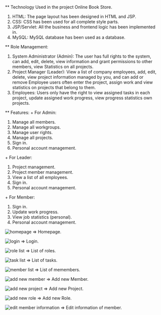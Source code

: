 ** Technology Used in the project Online Book Store.
1. HTML: The page layout has been designed in HTML and JSP.
2. CSS: CSS has been used for all complete style parts.
3. JSP/Servlet: All the business and frontend logic has been implemented in.
4. MySQL: MySQL database has been used as a database.

<space>** Role Management:</space>
1. System Administrator (Admin): The user has full rights to the system, can add, edit, delete, view information and grant permissions to other members, view 
Statistics on all projects.
2. Project Manager (Leader): View a list of company employees, add, edit, delete, view project information managed by you, and can add or remove 
Employee users often enter the project, assign work and view statistics on projects that belong to them.
3. Employees: Users only have the right to view assigned tasks in each project, update assigned work progress, view progress statistics own projects.

<space>** Features:</space>
<space>+ For Admin:</space>
1. Manage all members.
2. Manage all workgroups.
3. Manage user rights.
4. Manage all projects.
5. Sign in.
6. Personal account management.

<space>+ For Leader:</space>
1. Project management.
2. Project member management.
3. View a list of all employees.
4. Sign in.
5. Personal account management.

<space>+ For Member:</space>
1. Sign in.
2. Update work progress.
3. View job statistics (personal).
4. Personal account management.

![homepage](https://user-images.githubusercontent.com/84017841/217074624-e1b5d684-3fb9-4736-8f2e-c83e15800697.png)
=> Homepage.

![login](https://user-images.githubusercontent.com/84017841/217074630-35d0c2eb-574a-4daa-8a89-c32f46012490.png)
=> Login.

![role list](https://user-images.githubusercontent.com/84017841/217074635-432ef8ba-ccc1-4455-9d5d-bd564d58d5d4.png)
=> List of roles.

![task list](https://user-images.githubusercontent.com/84017841/217074637-05fdc9da-713b-43dc-9133-707fca9e075e.png)
=> List of tasks.

![member list](https://user-images.githubusercontent.com/84017841/217074631-111777be-ed1a-4de4-81ef-e6e204b9373d.png)
=> List of memembers.

![add new member](https://user-images.githubusercontent.com/84017841/217074605-95a7432f-f04a-4ccc-a26a-0c4cceaad00f.png)
=> Add new Member.

![add new project](https://user-images.githubusercontent.com/84017841/217074616-90390e02-d275-48cc-b924-1c7d92210583.png)
=> Add new Project.

![add new role](https://user-images.githubusercontent.com/84017841/217074619-06774052-44ae-4171-a93f-69231f17dc7e.png)
=> Add new Role.

![edit member information](https://user-images.githubusercontent.com/84017841/217074622-9e5e8bdc-1827-4980-8443-2c7a7dcf52e8.png)
=> Edit information of member.

